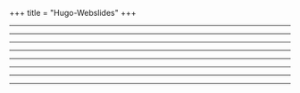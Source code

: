 +++
title = "Hugo-Webslides"
+++

<!--: .wrap .size-70 ..aligncenter bgimage=images/manage-dubbo-in-istio-in-5-minutes/1.png -->
---
<!--: .wrap .size-70 ..aligncenter bgimage=images/manage-dubbo-in-istio-in-5-minutes/2.png -->
---
<!--: .wrap .size-70 ..aligncenter bgimage=images/manage-dubbo-in-istio-in-5-minutes/3.png -->
---
<!--: .wrap .size-70 ..aligncenter bgimage=images/manage-dubbo-in-istio-in-5-minutes/4.png -->
---
<!--: .wrap .size-70 ..aligncenter bgimage=images/manage-dubbo-in-istio-in-5-minutes/5.png -->
---
<!--: .wrap .size-70 ..aligncenter bgimage=images/manage-dubbo-in-istio-in-5-minutes/6.png -->
---
<!--: .wrap .size-70 ..aligncenter bgimage=images/manage-dubbo-in-istio-in-5-minutes/7.png -->
---
<!--: .wrap .size-70 ..aligncenter bgimage=images/manage-dubbo-in-istio-in-5-minutes/8.png -->
---
<!--: .wrap .size-70 ..aligncenter bgimage=images/manage-dubbo-in-istio-in-5-minutes/9.png -->
